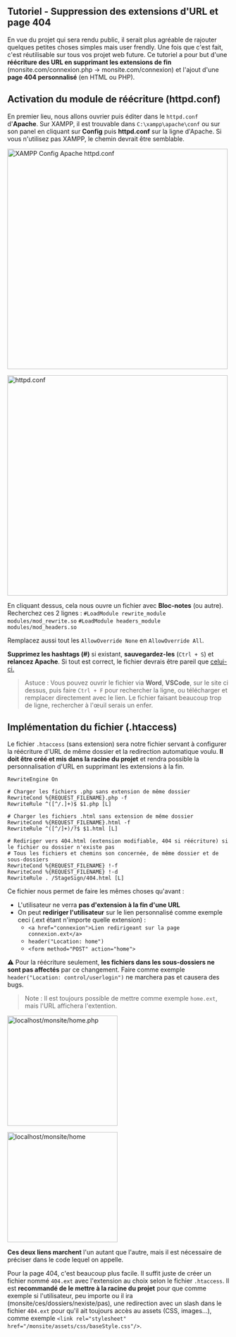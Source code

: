 ## Tutoriel - Suppression des extensions d'URL et page 404

En vue du projet qui sera rendu public, il serait plus agréable de rajouter quelques petites choses simples mais user frendly. Une fois que c'est fait, c'est réutilisable sur tous vos projet web future. Ce tutoriel a pour but d'une **réécriture des URL en supprimant les extensions de fin** (monsite.com/connexion.php -> monsite.com/connexion) et l'ajout d'une **page 404 personnalisé** (en HTML ou PHP).

## Activation du module de réécriture (httpd.conf)

En premier lieu, nous allons ouvrier puis éditer dans le `httpd.conf` d'**Apache**. Sur XAMPP, il est trouvable dans `C:\xampp\apache\conf` ou sur son panel en cliquant sur **Config** puis **httpd.conf** sur la ligne d'Apache. Si vous n'utilisez pas XAMPP, le chemin devrait être semblable.

<img width="500px" src="https://github.com/user-attachments/assets/ec41cfc1-deed-4ca3-bdc7-74e513ad063b" alt="XAMPP Config Apache httpd.conf" /><br>

<img width="500px" src="https://github.com/user-attachments/assets/dd62ecd3-3236-4b6c-aa2f-67d4e66ea40f" alt=" httpd.conf " /><br>

En cliquant dessus, cela nous ouvre un fichier avec **Bloc-notes** (ou autre). Recherchez ces 2 lignes :
`#LoadModule rewrite_module modules/mod_rewrite.so`
`#LoadModule headers_module modules/mod_headers.so`

Remplacez aussi tout les `AllowOverride None` en `AllowOverride All`.

**Supprimez les hashtags (#)** si existant, **sauvegardez-les** (`Ctrl + S`) et **relancez Apache**. Si tout est correct, le fichier devrais être pareil que [celui-ci.](https://privatebin.net/?5425338f1f14cf53#DSNSr7So59J3oKjTfDqTo8KmpMxrmautSmbcozCAqhgP)

> Astuce : Vous pouvez ouvrir le fichier via **Word**, **VSCode**, sur le site ci dessus, puis faire `Ctrl + F` pour rechercher la ligne, ou télécharger et remplacer directement avec le lien. Le fichier faisant beaucoup trop de ligne, rechercher à l'œuil serais un enfer.

## Implémentation du fichier (.htaccess)

Le fichier `.htaccess` (sans extension) sera notre fichier servant à configurer la réécriture d'URL de même dossier et la redirection automatique voulu. **Il doit être créé et mis dans la racine du projet** et rendra possible la personnalisation d'URL en supprimant les extensions à la fin.

```
RewriteEngine On

# Charger les fichiers .php sans extension de même dossier
RewriteCond %{REQUEST_FILENAME}.php -f
RewriteRule ^([^/.]+)$ $1.php [L]

# Charger les fichiers .html sans extension de même dossier
RewriteCond %{REQUEST_FILENAME}.html -f
RewriteRule ^([^/]+)/?$ $1.html [L]

# Rediriger vers 404.html (extension modifiable, 404 si réécriture) si le fichier ou dossier n'existe pas
# Tous les fichiers et chemins son concernée, de même dossier et de sous-dossiers
RewriteCond %{REQUEST_FILENAME} !-f
RewriteCond %{REQUEST_FILENAME} !-d
RewriteRule . /StageSign/404.html [L]
```

Ce fichier nous permet de faire les mêmes choses qu'avant :
  - L'utilisateur ne verra **pas d'extension à la fin d'une URL**
  - On peut **rediriger l'utilisateur** sur le lien personnalisé comme exemple ceci (.ext étant n'importe quelle extension) :
    - `<a href="connexion">Lien redirigeant sur la page connexion.ext</a> `
    - `header("Location: home")`
    - `<form method="POST" action="home">`

⚠️ Pour la réécriture seulement, **les fichiers dans les sous-dossiers ne sont pas affectés** par ce changement. Faire comme exemple `header("Location: control/userlogin")` ne marchera pas et causera des bugs.

> Note : Il est toujours possible de mettre comme exemple `home.ext`, mais l'URL affichera l'extention.

<img width="250px" src="https://github.com/user-attachments/assets/8b47f04e-d1f7-4e7a-9188-4d2abe51f341" alt="localhost/monsite/home.php" /><br>

<img width="250px" src="https://github.com/user-attachments/assets/a177e12f-adca-4012-88c3-b971d534e7ed" alt="localhost/monsite/home" /><br>

**Ces deux liens marchent** l'un autant que l'autre, mais il est nécessaire de préciser dans le code lequel on appelle.

Pour la page 404, c'est beaucoup plus facile. Il suffit juste de créer un fichier nommé `404.ext` avec l'extension au choix selon le fichier `.htaccess`. Il est **recommandé de le mettre à la racine du projet** pour que comme exemple si l'utilisateur, peu importe ou il ira (monsite/ces/dossiers/nexiste/pas), une redirection avec un slash dans le fichier `404.ext` pour qu'il ait toujours accès au assets (CSS, images...), comme exemple `<link rel="stylesheet" href="/monsite/assets/css/baseStyle.css"/>`.

